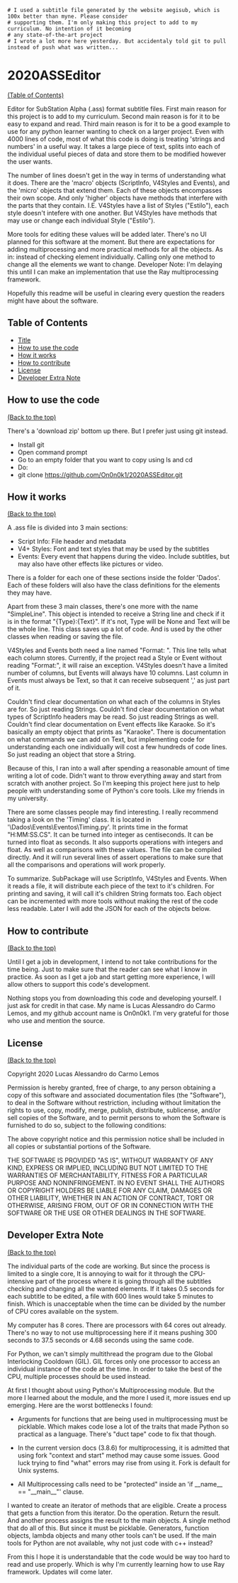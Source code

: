 
    # I used a subtitle file generated by the website aegisub, which is 100x better than myne. Please consider 
    # supporting them. I'm only making this project to add to my curriculum. No intention of it becoming 
    # any state-of-the-art project
    # I wrote a lot more here yesterday. But accidentaly told git to pull instead of push what was written...

# 2020ASSEditor
[(Table of Contents)](https://github.com/On0n0k1/2020ASSEditor#table-of-contents)

Editor for SubStation Alpha (.ass) format subtitle files. First main reason for this project is to add to my curriculum.
Second main reason is for it to be easy to expand and read. Third main reason is for it to be a good example to use for 
any python learner wanting to check on a larger project. Even with 4000 lines of code, most of what this code is doing 
is treating 'strings and numbers' in a useful way. It takes a large piece of text, splits into each of the individual 
useful pieces of data and store them to be modified however the user wants.

The number of lines doesn't get in the way in terms of understanding what it does. There are the 'macro' objects 
(ScriptInfo, V4Styles and Events), and the 'micro' objects that extend them. Each of these objects encompasses their own
scope. And only 'higher' objects have methods that interfere with the parts that they contain. I.E. V4Styles have a list
of Styles ("Estilo"), each style doesn't intefere with one another. But V4Styles have methods that may use or change 
each individual Style ("Estilo").

More tools for editing these values will be added later. There's no UI planned for this software at the moment. But 
there are expectations for adding multiprocessing and more practical methods for all the objects. As in: instead of 
checking element individually. Calling only one method to change all the elements we want to change. Developer Note: I'm 
delaying this until I can make an implementation that use the Ray multiprocessing framework.
 
Hopefully this readme will be useful in clearing every question the readers might have about the software.

## Table of Contents
* [Title](https://github.com/On0n0k1/2020ASSEditor#2020asseditor)
* [How to use the code](https://github.com/On0n0k1/2020ASSEditor#how-to-use-the-code)
* [How it works](https://github.com/On0n0k1/2020ASSEditor#how-it-works)
* [How to contribute](https://github.com/On0n0k1/2020ASSEditor#how-to-contribute)
* [License](https://github.com/On0n0k1/2020ASSEditor#license)
* [Developer Extra Note](https://github.com/On0n0k1/2020ASSEditor#developer-extra-note)


## How to use the code
[(Back to the top)](https://github.com/On0n0k1/2020ASSEditor#2020asseditor)

There's a 'download zip' bottom up there. But I prefer just using git instead.

- Install git
- Open command prompt
- Go to an empty folder that you want to copy using ls and cd
- Do:
- git clone https://github.com/On0n0k1/2020ASSEditor.git

## How it works
[(Back to the top)](https://github.com/On0n0k1/2020ASSEditor#2020asseditor)

A .ass file is divided into 3 main sections:
* Script Info: File header and metadata
* V4+ Styles: Font and text styles that may be used by the subtitles
* Events: Every event that happens during the video. Include subtitles, but may also have other effects like pictures or
video. 

There is a folder for each one of these sections inside the folder 'Dados'. Each of these folders will also have the 
class definitions for the elements they may have.

Apart from these 3 main classes, there's one more with the name "SimpleLine". This object is intended to receive a 
String line and check if it is in the format "{Type}:{Text}". If it's not, Type will be None and Text will be the whole 
line. This class saves up a lot of code. And is used by the other classes when reading or saving the file.

V4Styles and Events both need a line named "Format: ". This line tells what each column stores. Currently, if the 
project read a Style or Event without reading "Format:", it will raise an exception. V4Styles doesn't have a limited 
number of columns, but Events will always have 10 columns. Last column in Events must always be Text, so that it can 
receive subsequent ',' as just part of it.

Couldn't find clear documentation on what each of the columns in Styles are for. So just reading Strings. Couldn't find 
clear documentation on what types of ScriptInfo headers may be read. So just reading Strings as well. Couldn't find 
clear documentation on Event effects like Karaoke. So it's basically an empty object that prints as "Karaoke". There is 
documentation on what commands we can add on Text, but implementing code for understanding each one individually will 
cost a few hundreds of code lines. So just reading an object that store a String.

Because of this, I ran into a wall after spending a reasonable amount of time writing a lot of code. Didn't want to 
throw everything away and start from scratch with another project. So I'm keeping this project here just to help people 
with understanding some of Python's core tools. Like my friends in my university.

There are some classes people may find interesting. I really recommend taking a look on the 'Timing' class. It is 
located in '\Dados\Events\Eventos\Timing.py'. It prints time in the format "H:MM:SS.CS". It can be turned into integer 
as centiseconds. It can be turned into float as seconds. It also supports operations with integers and float. As well as
comparisons with these values. The file can be compiled directly. And it will run several lines of assert operations to 
make sure that all the comparisons and operations will work properly.

To summarize. SubPackage will use ScriptInfo, V4Styles and Events. When it reads a file, it will distribute each piece 
of the text to it's children. For printing and saving, it will call it's children String formats too. Each object can be 
incremented with more tools without making the rest of the code less readable. Later I will add the JSON for each of the
objects below.

## How to contribute
[(Back to the top)](https://github.com/On0n0k1/2020ASSEditor#2020asseditor)

Until I get a job in development, I intend to not take contributions for the time being. Just to make sure that the 
reader can see what I know in practice. As soon as I get a job and start getting more experience, I will allow others 
to support this code's development.

Nothing stops you from downloading this code and developing yourself. I just ask for credit in that case. My name is 
Lucas Alessandro do Carmo Lemos, and my github account name is On0n0k1. I'm very grateful for those who use and mention
the source.


## License
[(Back to the top)](https://github.com/On0n0k1/2020ASSEditor#2020asseditor)

Copyright 2020 Lucas Alessandro do Carmo Lemos

Permission is hereby granted, free of charge, to any person obtaining a copy of this software and associated
documentation files (the "Software"), to deal in the Software without restriction, including without limitation the
rights to use, copy, modify, merge, publish, distribute, sublicense, and/or sell copies of the Software, and to permit
persons to whom the Software is furnished to do so, subject to the following conditions:


The above copyright notice and this permission notice shall be included in all copies or substantial portions of the
Software.

THE SOFTWARE IS PROVIDED "AS IS", WITHOUT WARRANTY OF ANY KIND, EXPRESS OR IMPLIED, INCLUDING BUT NOT LIMITED TO THE
WARRANTIES OF MERCHANTABILITY, FITNESS FOR A PARTICULAR PURPOSE AND NONINFRINGEMENT. IN NO EVENT SHALL THE AUTHORS OR
COPYRIGHT HOLDERS BE LIABLE FOR ANY CLAIM, DAMAGES OR OTHER LIABILITY, WHETHER IN AN ACTION OF CONTRACT, TORT OR
OTHERWISE, ARISING FROM, OUT OF OR IN CONNECTION WITH THE SOFTWARE OR THE USE OR OTHER DEALINGS IN THE SOFTWARE.


## Developer Extra Note
[(Back to the top)](https://github.com/On0n0k1/2020ASSEditor#2020asseditor)

The individual parts of the code are working. But since the process is limited to a single core, It is annoying to wait 
for it through the CPU-intensive part of the process where it is going through all the subtitles checking and changing 
all the wanted elements. If it takes 0.5 seconds for each subtitle to be edited, a file with 600 lines would take 5 
minutes to finish. Which is unacceptable when the time can be divided by the number of CPU cores available on the 
system.

My computer has 8 cores. There are processors with 64 cores out already. There's no way to not use multiprocessing here
if it means pushing 300 seconds to 37.5 seconds or 4.68 seconds using the same code.

For Python, we can't simply multithread the program due to the Global Interlocking Cooldown (GIL). GIL forces only one 
processor to access an individual instance of the code at the time. In order to take the best of the CPU, multiple 
processes should be used instead.

At first I thought about using Python's Multiprocessing module. But the more I learned about the module, and the more I 
used it, more issues end up emerging. Here are the worst bottlenecks I found:

* Arguments for functions that are being used in multiprocessing must be picklable. Which makes code lose a lot of the 
traits that made Python so practical as a language. There's "duct tape" code to fix that though.

* In the current version docs (3.8.6) for multiprocessing, it is admitted that using fork "context and start" method 
may cause some issues. Good luck trying to find "what" errors may rise from using it. Fork is default for Unix systems.

* All Multiprocessing calls need to be "protected" inside an 'if \_\_name\_\_ == "\_\_main\_\_"' clause.

I wanted to create an iterator of methods that are eligible. Create a process that gets a function from this iterator.
Do the operation. Return the result. And another process assigns the result to the main objects. A single method that 
do all of this. But since it must be picklable. Generators, function objects, lambda objects and many other tools can't 
be used. If the main tools for Python are not available, why not just code with c++ instead?

From this I hope it is understandable that the code would be way too hard to read and use properly. Which is why I'm 
currently learning how to use Ray framework. Updates will come later.


